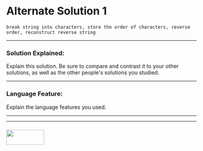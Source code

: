 # Alternate Solution 1 
```
break string into characters, store the order of characters, reverse order, reconstruct reverse string
```
---

### Solution Explained:

Explain this solution.  Be sure to compare and contrast it to your other solutions, as well as the other people's solutions you studied.

___

### Language Feature:

Explain the language features you used.

___
___
### <a href="http://elewa.education/blog" target="_blank"><img src="https://user-images.githubusercontent.com/18554853/34921062-506450ae-f97d-11e7-875f-6feeb26ad72d.png" width="100" height="40"/></a>

